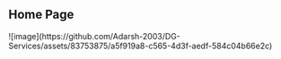 <h2>Home Page</h2>
![image](https://github.com/Adarsh-2003/DG-Services/assets/83753875/a5f919a8-c565-4d3f-aedf-584c04b66e2c)

